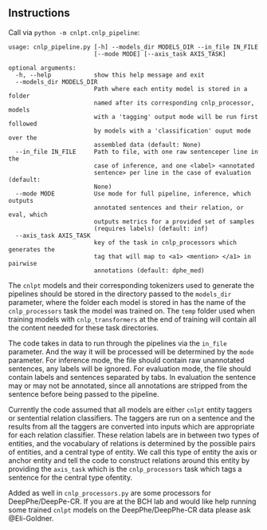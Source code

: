 ## Instructions

Call via `python -m cnlpt.cnlp_pipeline`:
```
usage: cnlp_pipeline.py [-h] --models_dir MODELS_DIR --in_file IN_FILE
                        [--mode MODE] [--axis_task AXIS_TASK]

optional arguments:
  -h, --help            show this help message and exit
  --models_dir MODELS_DIR
                        Path where each entity model is stored in a folder
                        named after its corresponding cnlp_processor, models
                        with a 'tagging' output mode will be run first followed
                        by models with a 'classification' ouput mode over the
                        assembled data (default: None)
  --in_file IN_FILE     Path to file, with one raw sentenceper line in the
                        case of inference, and one <label> <annotated
                        sentence> per line in the case of evaluation (default:
                        None)
  --mode MODE           Use mode for full pipeline, inference, which outputs
                        annotated sentences and their relation, or eval, which
                        outputs metrics for a provided set of samples
                        (requires labels) (default: inf)
  --axis_task AXIS_TASK
                        key of the task in cnlp_processors which generates the
                        tag that will map to <a1> <mention> </a1> in pairwise
                        annotations (default: dphe_med)

```

The `cnlpt` models and their corresponding tokenizers used to generate the pipelines should be stored in the directory passed to the `models_dir` parameter,
where the folder each model is stored in has the name of the `cnlp_processors` task the model was trained on.
The `temp` folder used when training models with `cnlp_transformers` at the end of training will contain all the content needed for these task directories.

The code takes in data to run through the pipelines via the `in_file` parameter.  And the way it
will be processed will be determined by the `mode` parameter.
For inference mode, the file should contain raw unannotated sentences, any labels will be ignored.
For evaluation mode, the file should contain labels and sentences separated by tabs.
In evaluation the sentence may or may not be annotated, since all annotations are stripped from the sentence
before being passed to the pipeline.

Currently the code assumed that all models are either `cnlpt` entity taggers or sentential relation classifiers.  The taggers are run on a sentence and the results from all the taggers are converted into inputs which are appropriate for each relation classifier.  These relation labels are in between two types of entities,
and the vocabulary of relations is determined by the possible pairs of entities, and a central type of entity.
We call this type of entity the axis or anchor entity and tell the code to construct relations around this entity by providing the `axis_task` which is the `cnlp_processors` task which tags a sentence for the central type ofentity.

Added as well in `cnlp_processors.py` are some processors for DeepPhe/DeepPe-CR.  If you are at the BCH lab and would like help running some trained `cnlpt` models on the DeepPhe/DeepPhe-CR data please ask @Eli-Goldner.